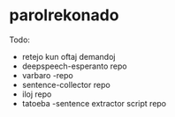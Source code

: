 # parolrekonado
Todo:
- retejo kun oftaj demandoj
- deepspeech-esperanto repo
- varbaro -repo
- sentence-collector repo
- iloj repo
- tatoeba -sentence extractor script repo

